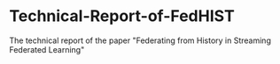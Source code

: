 # Technical-Report-of-FedHIST
The technical report of the paper "Federating from History in Streaming Federated Learning"
